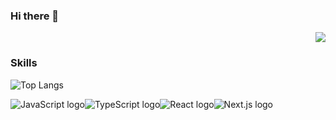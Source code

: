 ### Hi there 👋
<div align="right">
<a href="https://hits.seeyoufarm.com">
  <img src="https://hits.seeyoufarm.com/api/count/incr/badge.svg?url=https%3A%2F%2Fgithub.com%2FRalto13%2Fhit-counter&title=🥸&count_bg=%23FFFFFF&title_bg=%23000000"/>
</a>
</div>



### Skills

![Top Langs](https://github-readme-stats.vercel.app/api/top-langs/?username=ralto13&hide_progress=true&theme=dark)

<img src="https://img.shields.io/badge/-black?logo=javascript&logoColor=F7DF1E&logoOnly=true" alt="JavaScript logo" /><img src="https://img.shields.io/badge/-black?logo=typescript&logoColor=3178C6&logoOnly=true" alt="TypeScript logo" /><img src="https://img.shields.io/badge/-black?logo=react&logoColor=61DAFB&logoOnly=true" alt="React logo" /><img src="https://img.shields.io/badge/-black?logo=next.js&logoColor=000000&logoOnly=true" alt="Next.js logo" />
<!--
**Ralto13/Ralto13** is a ✨ _special_ ✨ repository because its `README.md` (this file) appears on your GitHub profile.

Here are some ideas to get you started:

- 🔭 I’m currently working on ...
- 🌱 I’m currently learning ...
- 👯 I’m looking to collaborate on ...
- 🤔 I’m looking for help with ...
- 💬 Ask me about ...
- 📫 How to reach me: ...
- 😄 Pronouns: ...
- ⚡ Fun fact: ...
-->
